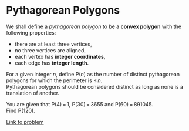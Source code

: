 # Pythagorean Polygons

<p>We shall define a <i>pythagorean polygon</i>  to be a <b>convex polygon</b> with the following properties:<br /></p><ul><li>there are at least three vertices,</li>
<li>no three vertices are aligned,</li>
<li>each vertex has <b>integer coordinates</b>,</li>
<li>each edge has <b>integer length</b>.</li></ul><p>For a given integer <var>n</var>, define P(<var>n</var>) as the number of distinct pythagorean polygons for which the perimeter is ≤ <var>n</var>.<br />
Pythagorean polygons should be considered distinct as long as none is a translation of another.</p>

<p>You are given that P(4) = 1, P(30) = 3655 and P(60) = 891045.<br />
Find P(120).</p>

[Link to problem](https://projecteuler.net/problem=292)
